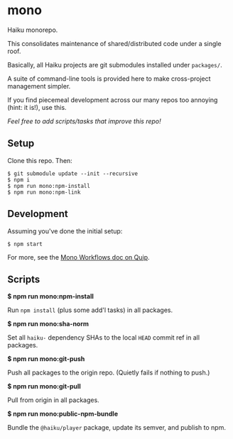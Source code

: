 # mono

Haiku monorepo.

This consolidates maintenance of shared/distributed code under a single roof.

Basically, all Haiku projects are git submodules installed under `packages/`.

A suite of command-line tools is provided here to make cross-project management simpler.

If you find piecemeal development across our many repos too annoying (hint: it is!), use this.

_Feel free to add scripts/tasks that improve this repo!_

## Setup

Clone this repo. Then:

    $ git submodule update --init --recursive
    $ npm i
    $ npm run mono:npm-install
    $ npm run mono:npm-link

## Development

Assuming you've done the initial setup:

    $ npm start

For more, see the [Mono Workflows doc on Quip](https://haiku.quip.com/wwDEAZnZotvA).

## Scripts

**$ npm run mono:npm-install**

Run `npm install` (plus some add'l tasks) in all packages.

**$ npm run mono:sha-norm**

Set all `haiku-` dependency SHAs to the local `HEAD` commit ref in all packages.

**$ npm run mono:git-push**

Push all  packages to the origin repo. (Quietly fails if nothing to push.)

**$ npm run mono:git-pull**

Pull from origin in all packages.

**$ npm run mono:public-npm-bundle**

Bundle the `@haiku/player` package, update its semver, and publish to npm.

